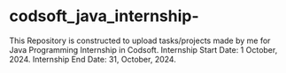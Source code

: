 # codsoft_java_internship-

This Repository is constructed to upload tasks/projects made by me for Java Programming Internship in Codsoft. Internship Start Date: 1 October, 2024. Internship End Date: 31, October, 2024.
